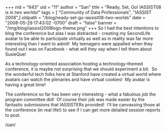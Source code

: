 +++
nid = "643"
uid = "11"
author = "San"
title = "Ready, Set, Go! IASSIST08 is in two worlds!"
tags = [ "Community of Data Professionals", "IASSIST 2008",]
oldpath = "/blog/ready-set-go-iassist08-two-worlds"
date = "2008-05-29 17:43:02 -0700"
draft = "false"
banner = "/img/blog/iassist2008logo-theme.png"
+++
So I had the best intentions to blog the conference but alas I was
distracted - creating my SecondLife avatar to be able to participate
virtually as well as in reality was far more interesting than I want to
admit!  My teenagers were appalled when they found out I was on Facebook - what will they say when I tell them about SusieQue!

<!--
[](http://iassistblog.org/wp-content/uploads/2008/05/iassistsl_small.wmf)
 -->

As a technology-oriented association hosting a technology-themed
conference, it is maybe not surprising that we should experiment a bit. 
So the wonderful tech folks here at Stanford have created a virtual
world where avatars can watch the plenaries and have virtual cookies! 
My avatar is having a great time! <!--[](http://iassistblog.org/wp-content/uploads/2008/05/iassistsl.wmf)-->
 
<!--
[![](http://iassistblog.org/wp-content/uploads/2008/05/iassistsl_small.wmf "iassistsl_small"){.alignnone
.size-medium
.wp-image-99}](http://iassistblog.org/wp-content/uploads/2008/05/iassistsl_small.wmf)
-->

The conference so far has been very interesting - what a fabulous job
the program committee did!  Of course their job was made easier by the
fantastic submissions that IASSISTERs provided!  I'll be canvassing
those at the conference (in real life!) to see if I can get more
detailed session reports to post. 

/san/

<!-- HAS COMMENTS

Comments
Maybe next time we could also
Submitted by Walter Giesbrecht (not verified) on Fri, 2008-05-30 12:14.
Maybe next time we could also have a Turkey Action Group meeting in SL, eh?

    Login to post comments 

Just want to echo Ann's
Submitted by Walter Giesbrecht (not verified) on Fri, 2008-05-30 11:56.
Just want to echo Ann's sentiments -- it has been tremendous fun here in SL, and I look forward to being able to do this at future conferences I am unable to attend (hope that won't be very many!) -- Waldron Rhino

    Login to post comments 

Alas.. I too have been
Submitted by Kathleen Matthews (not verified) on Fri, 2008-05-30 03:24.
Alas.. I too have been distracted (today) by creating and getting acquainted with my new avatar and exploring the Stanford Libraries in SecondLife. It is beautiful here, and interesting, in both worlds.

    Login to post comments 

Ann - SusieQue loves dancing
Submitted by San (not verified) on Thu, 2008-05-29 18:16.
Ann - SusieQue loves dancing with Ann Snoodle!

    Login to post comments 

Just want to say how grateful
Submitted by Ann Green (not verified) on Thu, 2008-05-29 18:14.
Just want to say how grateful I am that those of us who are unable to be in Stanford can watch the plenaries and sessions taking place in the McCaw room, thanks to the support of the Stanford Second Life team. The sushi, tapas, cappuccino, IASSIST t-shirts, and camaraderie are great given the virtual state of things. We'll send snapshots so you all can see what we're experiencing there -- better yet, log in and join us. And the conference sounds -- and looks -- like the Best Ever. -- Ann Snoodle aka Green 

-->
